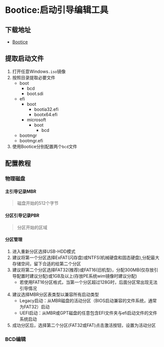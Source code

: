 # Bootice:启动引导编辑工具
## 下载地址
- [Bootice](https://lon-01.dlo4d.com/files/bootice/BOOTICE_2016.06.17_v1.3.4.0.zip)

## 提取启动文件
1. 打开任意Windows`.iso`镜像
2. 按照目录提取必要文件
   - boot
     - bcd
     - boot.sdi
   - efi
     - boot
       - bootia32.efi
       - bootx64.efi
     - microsoft
       - boot
         - bcd
   - bootmgr
   - bootmgr.efi
3. 使用Bootice分别配置两个`bcd`文件

## 配置教程
### 物理磁盘
#### 主引导记录MBR
> 磁盘开始的512个字节

#### 分区引导记录PBR
> 分区开始的区域

#### 分区管理
1. 进入重新分区选择USB-HDD模式
2. 建议将第一个分区选择ExFAT(闪存盘)或NTFS(机械硬盘和固态硬盘),分配最大存储空间，留下合适的给第二个分区
3. 建议将第二个分区选择FAT32(推荐)或FAT16(旧机型)，分配300MB(仅存放引导配置时建议分配)或1GB及以上(存放PE系统wim镜像时建议分配)
    - 若使用FAT16分区格式，当第一个分区超过128G时，后面分区常出现无法引导情况
4. 建议选择MBR分区表类型以兼容所有启动类型
   - Legacy启动：从MBR磁盘的活动分区（BIOS启动兼容的文件系统，通常为FAT32）启动
   - UEFI启动：从MBR或GPT磁盘的任意包含EFI文件夹与efi启动文件的文件系统启动
5. 成功分区后，选择第二个分区(FAT32或FAT)点击激活按钮，设置为活动分区

### BCD编辑

